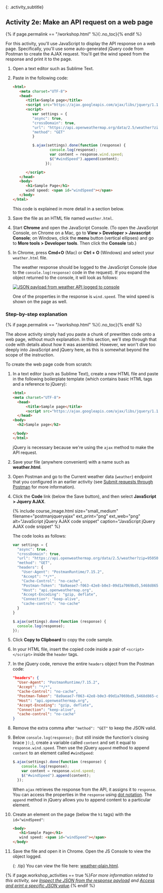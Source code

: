 {: .activity_subtitle}
## <i class="fa fa-user-circle"></i> Activity 2e: Make an API request on a web page
{% if page.permalink == "/workshop.html" %}{:.no_toc}{% endif %}

For this activity, you'll use JavaScript to display the API response on a web page. Specifically, you'll use some auto-generated jQuery code from Postman to create the AJAX request. You'll get the wind speed from the response and print it to the page.

1.  Open a text editor such as Sublime Text.
2.  Paste in the following code:

    ```html
    <html>
       <meta charset="UTF-8">
       <head>
          <title>Sample page</title>
          <script src="https://ajax.googleapis.com/ajax/libs/jquery/1.11.1/jquery.min.js"></script>
          <script>
             var settings = {
             "async": true,
             "crossDomain": true,
             "url": "https://api.openweathermap.org/data/2.5/weather?zip=95050&units=imperial&appid=fd4698c940c6d1da602a70ac34f0b147",
             "method": "GET"
             }

             $.ajax(settings).done(function (response) {
                     console.log(response);
                     var content = response.wind.speed;
                     $("#windSpeed").append(content);
                   });

          </script>
       </head>
       <body>
          <h1>Sample Page</h1>
          wind speed: <span id="windSpeed"></span>
       </body>
    </html>
    ```

    This code is explained in more detail in a section below.

3.  Save the file as an HTML file named `weather.html`.
4.  Start **Chrome** and open the JavaScript Console. (To open the JavaScript Console, on Chrome on a Mac, go to **View > Developer > Javascript Console**; on Windows, click the **menu** button (vertical ellipses) and go to **More tools > Developer tools**. Then click the **Console** tab.)
5.  In Chrome, press **Cmd+O** (Mac) or **Ctrl + O** (Windows) and select your `weather.html` file.

    The weather response should be logged to the JavaScript Console (due to the `console.log(response)` code in the request). If you expand the object returned to the console, it will look as follows:

    <a class="noCrossRef" href="https://idratherbewriting.com/learnapidoc/assets/files/weather-plain.html"><img src="https://idratherbewritingmedia.com/images/api/jsonpayloadweather.png" alt="JSON payload from weather API logged to console" /></a>

    One of the properties in the response is `wind.speed`. The wind speed is shown on the page as well.

### Step-by-step explanation
{% if page.permalink == "/workshop.html" %}{:.no_toc}{% endif %}

The above activity simply had you paste a chunk of prewritten code onto a web page, without much explanation. In this section, we'll step through that code with details about how it was assembled. However, we won't dive too deeply into JavaScript and jQuery here, as this is somewhat beyond the scope of the instruction.

To create the web page code from scratch:

1.  In a text editor (such as Sublime Text), create a new HTML file and paste in the following boilerplate template (which contains basic HTML tags and a reference to jQuery):

    ```html
    <html>
    <meta charset="UTF-8">
      <head>
          <title>Sample page</title>
          <script src="https://ajax.googleapis.com/ajax/libs/jquery/1.11.1/jquery.min.js"></script>
      </head>
    <body>
      <h2>Sample page</h2>

    </body>
    </html>
    ```

    jQuery is necessary because we're using the `ajax` method to make the API request.

2.  Save your file (anywhere convenient) with a name such as **weather.html**.
3.  Open Postman and go to the Current weather data (`weather`) endpoint that you configured in an earlier activity (see [Submit requests through Postman]({{site.rooturl}}docapis_postman.html) for more information).
4.  Click the **Code** link (below the Save button), and then select **JavaScript > Jquery AJAX**.

    {% include course_image.html size="small_medium" filename="postmanjqueryajax" ext_print="png" ext_web="png" alt="JavaScript jQuery AJAX code snippet" caption="JavaScript jQuery AJAX code snippet" %}

    The code looks as follows:

    ```js
    var settings = {
      "async": true,
      "crossDomain": true,
      "url": "https://api.openweathermap.org/data/2.5/weather?zip=95050&units=imperial&appid=fd4698c940c6d1da602a70ac34f0b147",
      "method": "GET",
      "headers": {
        "User-Agent": "PostmanRuntime/7.15.2",
        "Accept": "*/*",
        "Cache-Control": "no-cache",
        "Postman-Token": "8a9aeae7-f063-42e8-b0e3-09d1a7069bd5,5468d865-c341-4596-9acc-faba0e0c0c7d",
        "Host": "api.openweathermap.org",
        "Accept-Encoding": "gzip, deflate",
        "Connection": "keep-alive",
        "cache-control": "no-cache"
      }
    }

    $.ajax(settings).done(function (response) {
      console.log(response);
    });
    ```

5.  Click **Copy to Clipboard** to copy the code sample.  
6.  In your HTML file, insert the copied code inside a pair of `<script></script>` inside the `header` tags.
7.  In the jQuery code, remove the entire `headers` object from the Postman code:

    ```json
    "headers": {
      "User-Agent": "PostmanRuntime/7.15.2",
      "Accept": "*/*",
      "Cache-Control": "no-cache",
      "Postman-Token": "8a9aeae7-f063-42e8-b0e3-09d1a7069bd5,5468d865-c341-4596-9acc-faba0e0c0c7d",
      "Host": "api.openweathermap.org",
      "Accept-Encoding": "gzip, deflate",
      "Connection": "keep-alive",
      "cache-control": "no-cache"
    }
    ```
8.  Remove the extra comma after `"method": "GET"` to keep the JSON valid.
9.  Below `console.log(response);` (but still inside the function's closing brace `});`), create a variable called `content` and set it equal to `response.wind.speed`. Then use the jQuery `append` method to append `content` to an element called `#windSpeed`:

    ```js
    $.ajax(settings).done(function (response) {
        console.log(response);
        var content = response.wind.speed;
        $("#windSpeed").append(content);
      });
      ```

      When `ajax` retrieves the response from the API, it assigns it to `response`. You can access the properties in the `response` using [dot notation]({{site.rooturl}}docapis_diving_into_dot_notation.html). The `append` method in jQuery allows you to append content to a particular element.

9.  Create an element on the page (below the `h1` tags) with the `id="windSpeed"`:

      ```html
      <body>
         <h1>Sample Page</h1>
         wind speed: <span id="windSpeed"></span>
      </body>
      ```
10. Save the file and open it in Chrome. Open the JS Console to view the object logged.

    {: .tip}
    You can view the file here: [weather-plain.html](https://idratherbewriting.com/learnapidoc/assets/files/weather-plain.html).


{% if page.workshop_activities == true %}*For more information related to this activity, see [Inspect the JSON from the response payload]({{site.rooturl}}docapis_json_console.html) and [Access and print a specific JSON value]({{site.rooturl}}docapis_access_json_values.html).*{% endif %}
